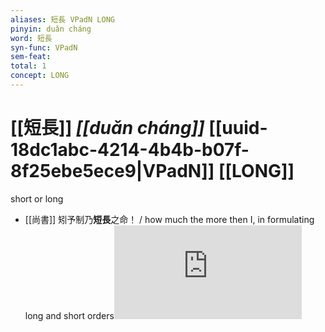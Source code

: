 ```yaml
---
aliases: 短長 VPadN LONG
pinyin: duǎn cháng
word: 短長
syn-func: VPadN
sem-feat: 
total: 1
concept: LONG 
---
```

# [[短長]] *[[duǎn cháng]]*  [[uuid-18dc1abc-4214-4b4b-b07f-8f25ebe5ece9|VPadN]] [[LONG]]
short or long
 - [[尚書]] 矧予制乃**短長**之命！ / how much the more then I, in formulating long and short orders![HXWD](https://hxwd.org/textview.html?location=KR1b0001_tls_018-2a.79)